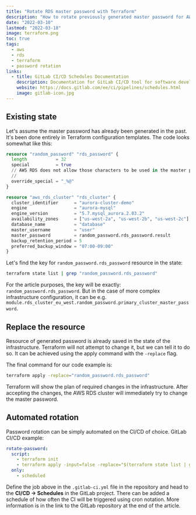 ```yaml
---
title: "Rotate RDS master password with Terraform"
description: "How to rotate previously generated master password for AWS RDS in Terraform."
date: "2022-03-10"
lastmod: "2022-03-18"
image: terraform.png
toc: true
tags:
  - aws
  - rds
  - terraform
  - password rotation
links:
  - title: GitLab CI/CD Schedules Documentation
    description: Documentation for GitLab CI/CD tool for software development using continuous methodologies.
    website: https://docs.gitlab.com/ee/ci/pipelines/schedules.html
    image: gitlab-icon.jpg
---
```


## Existing state

Let's assume the master password has already been generated in the past. It's
been done entirely in Terraform configuration templates. The code looks somewhat
like this:

```tf
resource "random_password" "rds_password" {
  length           = 32
  special          = true
  // AWS RDS does not allow those characters to be used in the master password
  // 
  override_special = "_%@"
}

resource "aws_rds_cluster" "rds_cluster" {
  cluster_identifier      = "aurora-cluster-demo"
  engine                  = "aurora-mysql"
  engine_version          = "5.7.mysql_aurora.2.03.2"
  availability_zones      = ["us-west-2a", "us-west-2b", "us-west-2c"]
  database_name           = "database"
  master_username         = "user"
  master_password         = random_password.rds_password.result
  backup_retention_period = 5
  preferred_backup_window = "07:00-09:00"
}
```

Let's find the key for `random_password.rds_password` resource in the state:
```bash {linenos=false}
terraform state list | grep "random_password.rds_password"
```

For the article purposes, the key will be exactly:
`random_password.rds_password`. But in the case of more complex infrastructure
configuration, it can be e.g.
`module.rds_cluster_eu_west.random_password.primary_cluster_master_password`.

## Replace the resource

Resource of generated password is already saved in the state of the
infrastructure. Terraform will not attempt to change it, but we can tell it to
do so. It can be achieved using the apply command with the `-replace` flag. 

The final command for our code example is:
```bash {linenos=false}
terraform apply -replace="random_password.rds_password"
```

Terraform will show the plan of required changes in the infrastructure. After
accepting the changes, the AWS RDS cluster will immediately try to change the
master password.

## Automated rotation

Password rotation can be simply automated on the CI/CD of choice. GitLab CI/CD
example:

```yaml
rotate-password:
  script:
    - terraform init
    - terraform apply -input=false -replace="$(terraform state list | grep random_password.rds_password)"
  only:
    - scheduled
```

Define the job above in the `.gitlab-ci.yml` file in the repository and head to
the **CI/CD -> Schedules** in the GitLab project. There can be added a schedule
of how often the CI will be triggered using cron notation. More information is
in the link to the GitLab repository at the end of the article.
